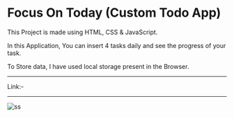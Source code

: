 # Focus On Today (Custom Todo App)

This Project is made using HTML, CSS & JavaScript.

In this Application, You can insert 4 tasks daily and see the progress of your task.

To Store data, I have used local storage present in the Browser.


---------------------------------------------------------------------------------------------------------------------------------------------------------------------------------------
Link:- 

---------------------------------------------------------------------------------------------------------------------------------------------------------------------------------------
![ss](https://github.com/skykunnu/Focus-on-Today/assets/73191595/f7a145da-1d55-48fd-8704-add6cf0b4a54)
